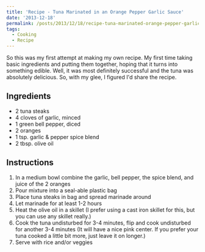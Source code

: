```yaml
---
title: 'Recipe - Tuna Marinated in an Orange Pepper Garlic Sauce'
date: '2013-12-18'
permalink: /posts/2013/12/18/recipe-tuna-marinated-orange-pepper-garlic-sauce/index.html
tags:
  - Cooking
  - Recipe
---
```


So this was my first attempt at making my own recipe. My first time taking basic ingredients and putting them together, hoping that it turns into something edible. Well, it was most definitely successful and the tuna was absolutely delicious. So, with my glee, I figured I'd share the recipe.
<!-- excerpt -->

## Ingredients

-   2 tuna steaks
-   4 cloves of garlic, minced
-   1 green bell pepper, diced
-   2 oranges
-   1 tsp. garlic & pepper spice blend
-   2 tbsp. olive oil

## Instructions

1. In a medium bowl combine the garlic, bell pepper, the spice blend, and juice of the 2 oranges
2. Pour mixture into a seal-able plastic bag
3. Place tuna steaks in bag and spread marinade around
4. Let marinade for at least 1-2 hours
5. Heat the olive oil in a skillet (I prefer using a cast iron skillet for this, but you can use any skillet really.)
6. Cook the tuna undisturbed for 3-4 minutes, flip and cook undisturbed for another 3-4 minutes (It will have a nice pink center. If you prefer your tuna cooked a little bit more, just leave it on longer.)
7. Serve with rice and/or veggies
